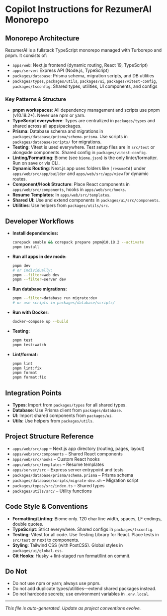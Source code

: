 
# Copilot Instructions for RezumerAI Monorepo

## Monorepo Architecture
RezumerAI is a fullstack TypeScript monorepo managed with Turborepo and pnpm. It consists of:
- `apps/web`: Next.js frontend (dynamic routing, React 19, TypeScript)
- `apps/server`: Express API (Node.js, TypeScript)
- `packages/database`: Prisma schema, migration scripts, and DB utilities
- `packages/types`, `packages/utils`, `packages/ui`, `packages/vitest-config`, `packages/tsconfig`: Shared types, utilities, UI components, and configs

### Key Patterns & Structure
- **pnpm workspaces**: All dependency management and scripts use pnpm (v10.18.2+). Never use npm or yarn.
- **TypeScript everywhere**: Types are centralized in `packages/types` and shared across all apps/packages.
- **Prisma**: Database schema and migrations in `packages/database/prisma/schema.prisma`. Use scripts in `packages/database/scripts/` for migrations.
- **Testing**: Vitest is used everywhere. Test setup files are in `src/test` or alongside components. Shared config in `packages/vitest-config`.
- **Linting/Formatting**: Biome (see `biome.json`) is the only linter/formatter. Run on save or via CLI.
- **Dynamic Routing**: Next.js app uses folders like `[resumeId]` under `apps/web/src/app/builder` and `apps/web/src/app/view` for dynamic routes.
- **Component/Hook Structure**: Place React components in `apps/web/src/components`, hooks in `apps/web/src/hooks`.
- **Resume Templates**: In `apps/web/src/templates`.
- **Shared UI**: Use and extend components in `packages/ui/src/components`.
- **Utilities**: Use helpers from `packages/utils/src`.

## Developer Workflows
- **Install dependencies:**
  ```sh
  corepack enable && corepack prepare pnpm@10.18.2 --activate
  pnpm install
  ```
- **Run all apps in dev mode:**
  ```sh
  pnpm dev
  # or individually:
  pnpm --filter=web dev
  pnpm --filter=server dev
  ```
- **Run database migrations:**
  ```sh
  pnpm --filter=database run migrate:dev
  # or use scripts in packages/database/scripts/
  ```
- **Run with Docker:**
  ```sh
  docker-compose up --build
  ```
- **Testing:**
  ```sh
  pnpm test
  pnpm test:watch
  ```
- **Lint/format:**
  ```sh
  pnpm lint
  pnpm lint:fix
  pnpm format
  pnpm format:fix
  ```

## Integration Points
- **Types**: Import from `packages/types` for all shared types.
- **Database**: Use Prisma client from `packages/database`.
- **UI**: Import shared components from `packages/ui`.
- **Utils**: Use helpers from `packages/utils`.

## Project Structure Reference
- `apps/web/src/app` – Next.js app directory (routing, pages, layout)
- `apps/web/src/components` – Shared React components
- `apps/web/src/hooks` – Custom React hooks
- `apps/web/src/templates` – Resume templates
- `apps/server/src` – Express server entrypoint and tests
- `packages/database/prisma/schema.prisma` – Prisma schema
- `packages/database/scripts/migrate-dev.sh` – Migration script
- `packages/types/src/index.ts` – Shared types
- `packages/utils/src/` – Utility functions

## Code Style & Conventions
- **Formatting/Linting**: Biome only. 120 char line width, spaces, LF endings, double quotes.
- **TypeScript**: Strict everywhere. Shared configs in `packages/tsconfig`.
- **Testing**: Vitest for all code. Use Testing Library for React. Place tests in `src/test` or next to components.
- **Styling**: Tailwind CSS (with PostCSS). Global styles in `packages/ui/global.css`.
- **Git Hooks**: Husky + lint-staged run format/lint on commit.

## Do Not
- Do not use npm or yarn; always use pnpm.
- Do not add duplicate types/utilities—extend shared packages instead.
- Do not hardcode secrets; use environment variables in `.env.local`.

---

_This file is auto-generated. Update as project conventions evolve._
